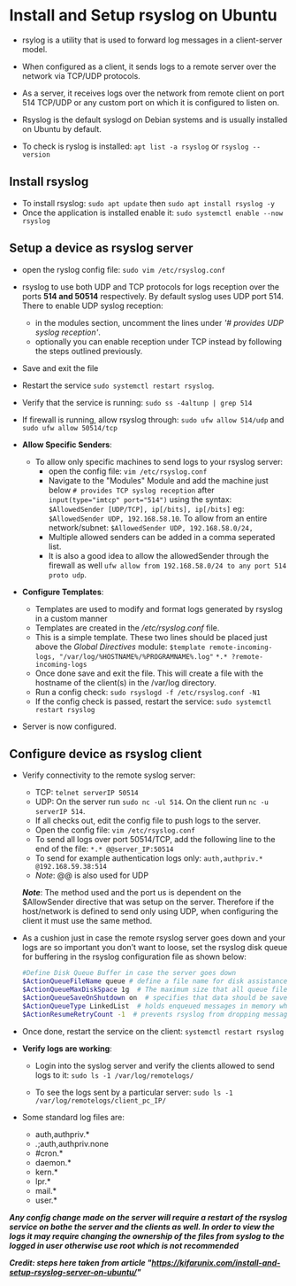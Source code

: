 # Install and Setup rsyslog on Ubuntu

- rsylog is a utility that is used to forward log messages in a client-server model.
- When configured as a client, it sends logs to a remote server over the network via TCP/UDP protocols.
- As a server, it receives logs over the network from remote client on port 514 TCP/UDP or any custom port on which it is configured to listen on.
- Rsyslog is the default syslogd on Debian systems and is usually installed on Ubuntu by default.

- To check is ryslog is installed: `apt list -a rsyslog` or `rsyslog --version`

## Install rsyslog

- To install rsyslog: `sudo apt update` then `sudo apt install rsyslog -y`
- Once the application is installed enable it: `sudo systemctl enable --now rsyslog`

## Setup a device as rsyslog server

- open the ryslog config file: `sudo vim /etc/rsyslog.conf`
- rsyslog to use both UDP and TCP protocols for logs reception over the ports **514 and 50514** respectively.  By default syslog uses UDP port 514.  There to enable UDP syslog reception:
  - in the modules section, uncomment the lines under *'# provides UDP syslog reception'*.
  - optionally you can enable reception under TCP instead by following the steps outlined previously.
- Save and exit the file
- Restart the service `sudo systemctl restart rsyslog`.
- Verify that the service is running: `sudo ss -4altunp | grep 514`
- If firewall is running, allow rsyslog through: `sudo ufw allow 514/udp` and `sudo ufw allow 50514/tcp`

- **Allow Specific Senders**:
  - To allow only specific machines to send logs to your rsyslog server:
    - open the config file: `vim /etc/rsyslog.conf`
    - Navigate to the "Modules" Module and add the machine just below `# provides TCP syslog reception` after `input(type="imtcp" port="514")` using the syntax: `$AllowedSender [UDP/TCP], ip[/bits], ip[/bits]` eg:
    `$AllowedSender UDP, 192.168.58.10`.  To allow from an entire network/subnet: `$AllowedSender UDP, 192.168.58.0/24,`
    - Multiple allowed senders can be added in a comma seperated list.
    - It is also a good idea to allow the allowedSender through the firewall as well `ufw allow from 192.168.58.0/24 to any port 514 proto udp`.

- **Configure Templates**:
  - Templates are used to modify and format logs generated by rsyslog in a custom manner
  - Templates are created in the */etc/rsyslog.conf* file.
  - This is a simple template.  These two lines should be placed just above the *Global Directives* module:
  ```$template remote-incoming-logs, "/var/log/%HOSTNAME%/%PROGRAMNAME%.log"```
  ```*.* ?remote-incoming-logs```
  - Once done save and exit the file.  This will create a file with the hostname of the client(s) in the /var/log directory.
  - Run a config check: `sudo rsyslogd -f /etc/rsyslog.conf -N1`
  - If the config check is passed, restart the service: `sudo systemctl restart rsyslog`

- Server is now configured.

## Configure device as rsyslog client

- Verify connectivity to the remote syslog server:
  - TCP: `telnet serverIP 50514`
  - UDP: On the server run `sudo nc -ul 514`.  On the client run `nc -u serverIP 514`.
  - If all checks out, edit the config file to push logs to the server.
  - Open the config file: `vim /etc/rsyslog.conf`
  - To send all logs over port 50514/TCP, add the following line to the end of the file: `*.* @@server_IP:50514`
  - To send for example authentication logs only: `auth,authpriv.* @192.168.59.38:514`
  - *Note*: @@ is also used for UDP

  ***Note***: The method used and the port us is dependent on the $AllowSender directive that was setup on the server. Therefore if the host/network is defined to send only using UDP, when configuring the client it must use the same method.

- As a cushion just in case the remote rsyslog server goes down and your logs are so important you don’t want to loose, set the rsyslog disk queue for buffering in the rsyslog configuration file as shown below:

  ```bash
  #Define Disk Queue Buffer in case the server goes down
  $ActionQueueFileName queue # define a file name for disk assistance.
  $ActionQueueMaxDiskSpace 1g  # The maximum size that all queue files together will use on disk.
  $ActionQueueSaveOnShutdown on  # specifies that data should be saved at shutdown
  $ActionQueueType LinkedList  # holds enqueued messages in memory which makes the process very fast.
  $ActionResumeRetryCount -1  # prevents rsyslog from dropping messages when retrying to connect if server is not responding
  ```

- Once done, restart the service on the client:
  `systemctl restart rsyslog`

- **Verify logs are working**:
  - Login into the syslog server and verify the clients allowed to send logs to it:
    ```sudo ls -1 /var/log/remotelogs/```
  
  - To see the logs sent by a particular server:
    `sudo ls -1 /var/log/remotelogs/client_pc_IP/`

- Some standard log files are:

  - auth,authpriv.*
  - *.*;auth,authpriv.none
  - #cron.*
  - daemon.*
  - kern.*
  - lpr.*
  - mail.*
  - user.*

***Any config change made on the server will require a restart of the rsyslog service on bothe the server and the clients as well.  In order to view the logs it may require changing the ownership of the files from syslog to the logged in user otherwise use root which is not recommended***
  
***Credit: steps here taken from article "https://kifarunix.com/install-and-setup-rsyslog-server-on-ubuntu/"***
